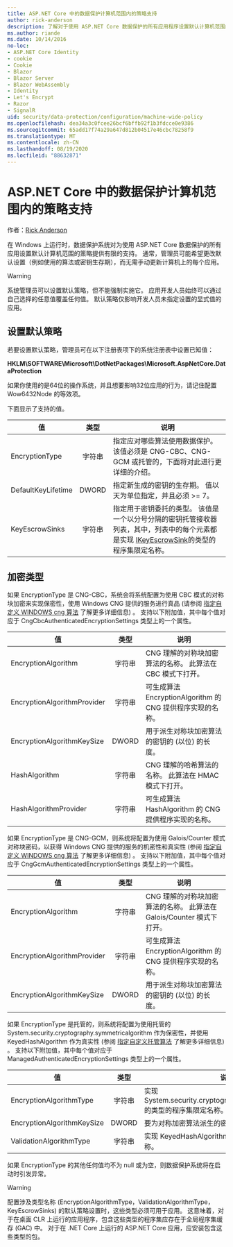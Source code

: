 ```yaml
---
title: ASP.NET Core 中的数据保护计算机范围内的策略支持
author: rick-anderson
description: 了解对于使用 ASP.NET Core 数据保护的所有应用程序设置默认计算机范围的策略的支持。
ms.author: riande
ms.date: 10/14/2016
no-loc:
- ASP.NET Core Identity
- cookie
- Cookie
- Blazor
- Blazor Server
- Blazor WebAssembly
- Identity
- Let's Encrypt
- Razor
- SignalR
uid: security/data-protection/configuration/machine-wide-policy
ms.openlocfilehash: dea34a3c0fcee26bcf6bffb92f1b3fdcce0e9386
ms.sourcegitcommit: 65add17f74a29a647d812b04517e46cbc78258f9
ms.translationtype: MT
ms.contentlocale: zh-CN
ms.lasthandoff: 08/19/2020
ms.locfileid: "88632871"
---
```

# <a name="data-protection-machine-wide-policy-support-in-aspnet-core"></a>ASP.NET Core 中的数据保护计算机范围内的策略支持

作者：[Rick Anderson](https://twitter.com/RickAndMSFT)

在 Windows 上运行时，数据保护系统对为使用 ASP.NET Core 数据保护的所有应用设置默认计算机范围的策略提供有限的支持。 通常，管理员可能希望更改默认设置（例如使用的算法或密钥生存期），而无需手动更新计算机上的每个应用。

> [!WARNING]
> 系统管理员可以设置默认策略，但不能强制实施它。 应用开发人员始终可以通过自己选择的任意值覆盖任何值。 默认策略仅影响开发人员未指定设置的显式值的应用。

## <a name="setting-default-policy"></a>设置默认策略

若要设置默认策略，管理员可在以下注册表项下的系统注册表中设置已知值：

**HKLM\SOFTWARE\Microsoft\DotNetPackages\Microsoft.AspNetCore.DataProtection**

如果你使用的是64位的操作系统，并且想要影响32位应用的行为，请记住配置 Wow6432Node 的等效项。

下面显示了支持的值。

| 值              | 类型   | 说明 |
| ------------------ | :----: | ----------- |
| EncryptionType     | 字符串 | 指定应对哪些算法使用数据保护。 该值必须是 CNG-CBC、CNG-GCM 或托管的，下面将对此进行更详细的介绍。 |
| DefaultKeyLifetime | DWORD  | 指定新生成的密钥的生存期。 值以天为单位指定，并且必须 >= 7。 |
| KeyEscrowSinks     | 字符串 | 指定用于密钥委托的类型。 该值是一个以分号分隔的密钥托管接收器列表，其中，列表中的每个元素都是实现 [IKeyEscrowSink](/dotnet/api/microsoft.aspnetcore.dataprotection.keymanagement.ikeyescrowsink)的类型的程序集限定名称。 |

## <a name="encryption-types"></a>加密类型

如果 EncryptionType 是 CNG-CBC，系统会将系统配置为使用 CBC 模式的对称块加密来实现保密性，使用 Windows CNG 提供的服务进行真品 (请参阅 [指定自定义 WINDOWS cng 算法](xref:security/data-protection/configuration/overview#specifying-custom-windows-cng-algorithms) 了解更多详细信息) 。 支持以下附加值，其中每个值对应于 CngCbcAuthenticatedEncryptionSettings 类型上的一个属性。

| 值                       | 类型   | 说明 |
| --------------------------- | :----: | ----------- |
| EncryptionAlgorithm         | 字符串 | CNG 理解的对称块加密算法的名称。 此算法在 CBC 模式下打开。 |
| EncryptionAlgorithmProvider | 字符串 | 可生成算法 EncryptionAlgorithm 的 CNG 提供程序实现的名称。 |
| EncryptionAlgorithmKeySize  | DWORD  | 用于派生对称块加密算法的密钥的 (以位) 的长度。 |
| HashAlgorithm               | 字符串 | CNG 理解的哈希算法的名称。 此算法在 HMAC 模式下打开。 |
| HashAlgorithmProvider       | 字符串 | 可生成算法 HashAlgorithm 的 CNG 提供程序实现的名称。 |

如果 EncryptionType 是 CNG-GCM，则系统将配置为使用 Galois/Counter 模式对称块密码，以获得 Windows CNG 提供的服务的机密性和真实性 (参阅 [指定自定义 WINDOWS cng 算法](xref:security/data-protection/configuration/overview#specifying-custom-windows-cng-algorithms) 了解更多详细信息) 。 支持以下附加值，其中每个值对应于 CngGcmAuthenticatedEncryptionSettings 类型上的一个属性。

| 值                       | 类型   | 说明 |
| --------------------------- | :----: | ----------- |
| EncryptionAlgorithm         | 字符串 | CNG 理解的对称块加密算法的名称。 此算法在 Galois/Counter 模式下打开。 |
| EncryptionAlgorithmProvider | 字符串 | 可生成算法 EncryptionAlgorithm 的 CNG 提供程序实现的名称。 |
| EncryptionAlgorithmKeySize  | DWORD  | 用于派生对称块加密算法的密钥的 (以位) 的长度。 |

如果 EncryptionType 是托管的，则系统将配置为使用托管的 System.security.cryptography.symmetricalgorithm 作为保密性，并使用 KeyedHashAlgorithm 作为真实性 (参阅 [指定自定义托管算法](xref:security/data-protection/configuration/overview#specifying-custom-managed-algorithms) 了解更多详细信息) 。 支持以下附加值，其中每个值对应于 ManagedAuthenticatedEncryptionSettings 类型上的一个属性。

| 值                      | 类型   | 说明 |
| -------------------------- | :----: | ----------- |
| EncryptionAlgorithmType    | 字符串 | 实现 System.security.cryptography.symmetricalgorithm 的类型的程序集限定名称。 |
| EncryptionAlgorithmKeySize | DWORD  | 要为对称加密算法派生的密钥的 (长度，以位) 。 |
| ValidationAlgorithmType    | 字符串 | 实现 KeyedHashAlgorithm 的类型的程序集限定名称。 |

如果 EncryptionType 的其他任何值均不为 null 或为空，则数据保护系统将在启动时引发异常。

> [!WARNING]
> 配置涉及类型名称 (EncryptionAlgorithmType，ValidationAlgorithmType，KeyEscrowSinks) 的默认策略设置时，这些类型必须可用于应用。 这意味着，对于在桌面 CLR 上运行的应用程序，包含这些类型的程序集应存在于全局程序集缓存 (GAC) 中。 对于在 .NET Core 上运行的 ASP.NET Core 应用，应安装包含这些类型的包。
